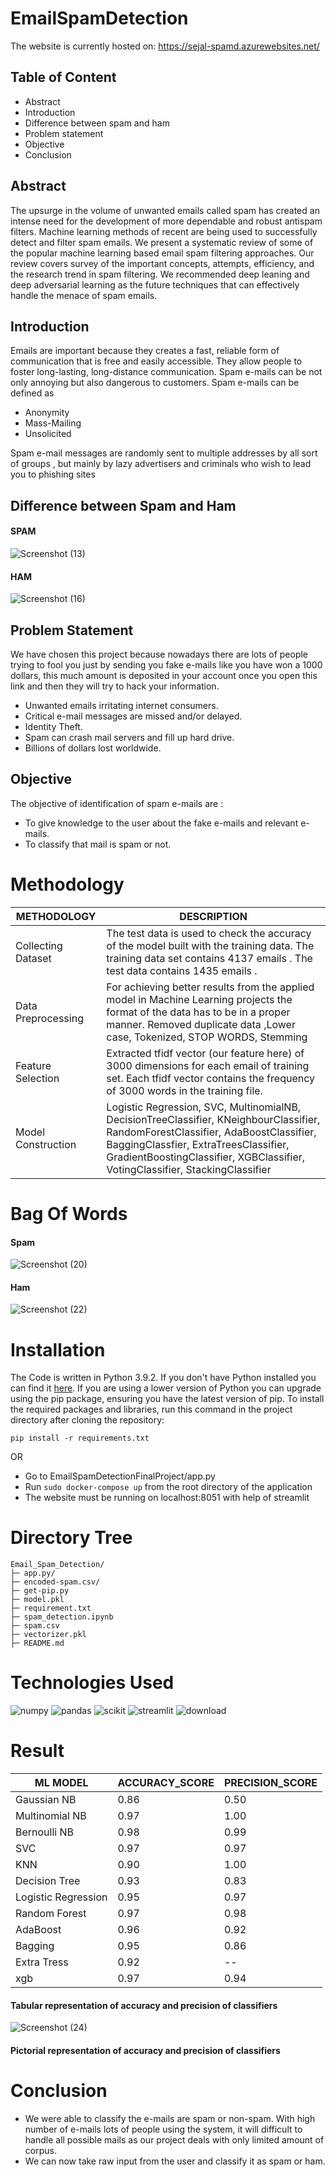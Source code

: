 # EmailSpamDetection 

The website is currently hosted on: https://sejal-spamd.azurewebsites.net/

## Table of Content
  * Abstract
  * Introduction
  * Difference between spam and ham	
  * Problem statement
  * Objective
  * Conclusion

## Abstract
The upsurge in the volume of unwanted emails called spam has created an intense need for the development of more dependable and robust antispam filters. Machine learning methods of recent are being used to successfully detect and filter spam emails. We present a systematic review of some of the popular machine learning based email spam filtering approaches. Our review covers survey of the important concepts, attempts, efficiency, and the research trend in spam filtering. We recommended deep leaning and deep adversarial learning as the future techniques that can effectively handle the menace of spam emails.

## Introduction
Emails are important because they creates a fast, reliable form of communication that is free and easily accessible. They allow people to foster long-lasting, long-distance communication. Spam e-mails can be not only annoying but also dangerous to customers. Spam e-mails can be defined as

* Anonymity
* Mass-Mailing
* Unsolicited

Spam e-mail messages are randomly sent to multiple addresses by all sort of groups , but mainly by lazy advertisers and criminals who wish to lead you to phishing sites

## Difference between Spam and Ham

#### SPAM

![Screenshot (13)](https://user-images.githubusercontent.com/73702888/231462194-c33c796a-b194-44b3-b9e7-02685a61d3b1.png)

#### HAM

![Screenshot (16)](https://user-images.githubusercontent.com/73702888/231462287-0d47ade4-416c-4208-8b85-b2fe6679d4af.png)

## Problem Statement

We have chosen this project because nowadays there are lots of people trying to fool you just by sending you fake e-mails like you have won a 1000 dollars, this much amount is deposited in your account once you open this link and then they will try to hack your information.
 * Unwanted emails irritating internet consumers.
 * Critical e-mail messages are missed and/or delayed.
 * Identity Theft.
 * Spam can crash mail servers and fill up hard drive.
 * Billions of dollars lost worldwide.

## Objective

The objective of identification of spam e-mails are :
 * To give knowledge to the user about the fake e-mails and relevant e-mails.
 * To classify that mail is spam or not.

# Methodology
| METHODOLOGY  |DESCRIPTION |
| ------------- | ------------- |
| Collecting Dataset  | The test data is used to check the accuracy of the model built with the training data. The training data set contains  4137 emails . The test data contains 1435 emails .|
| Data Preprocessing | For achieving better results from the applied model in Machine Learning projects the format of the data has to be in a proper manner. Removed duplicate data ,Lower case, Tokenized, STOP WORDS, Stemming |
| Feature Selection | Extracted tfidf vector (our feature here) of 3000 dimensions for each email of training set. Each tfidf vector contains the frequency of 3000 words in the training file. |
| Model Construction | Logistic Regression, SVC, MultinomialNB, DecisionTreeClassifier, KNeighbourClassifier, RandomForestClassifier, AdaBoostClassifier, BaggingClassfier, ExtraTreesClassifier, GradientBoostingClassifier, XGBClassifier, VotingClassifier, StackingClassifier |

# Bag Of Words
#### Spam

![Screenshot (20)](https://user-images.githubusercontent.com/73702888/231497576-b470fade-7a25-496e-bbf4-6776945d42af.png)

#### Ham

![Screenshot (22)](https://user-images.githubusercontent.com/73702888/231507871-ffe6950d-0a44-4b32-bfc9-f48818489cce.png)

# Installation
The Code is written in Python 3.9.2. If you don't have Python installed you can find it [here](https://www.python.org/downloads/release/python-3913/). If you are using a lower version of Python you can upgrade using the pip package, ensuring you have the latest version of pip. To install the required packages and libraries, run this command in the project directory after cloning the repository:

``` pip install -r requirements.txt ```

OR

* Go to EmailSpamDetectionFinalProject/app.py
* Run ``` sudo docker-compose up ``` from the root directory of the application
* The website must be running on localhost:8051 with help of streamlit

# Directory Tree

```
Email_Spam_Detection/
├─ app.py/
├─ encoded-spam.csv/
├─ get-pip.py
├─ model.pkl
├─ requirement.txt
├─ spam_detection.ipynb
├─ spam.csv
├─ vectorizer.pkl
├─ README.md
```

# Technologies Used

![numpy](https://user-images.githubusercontent.com/73702888/231514125-fe638b79-8566-44c6-aebf-d59fcc073c92.png)
![pandas](https://user-images.githubusercontent.com/73702888/231514616-946d436f-cd8e-4413-a3a9-6712a49c22ed.png)
![scikit](https://user-images.githubusercontent.com/73702888/231514997-d8fba16d-6e46-4e31-8bbe-0a54483d73af.png)
![streamlit](https://user-images.githubusercontent.com/73702888/231515302-ca23afa9-ff49-434d-b93e-7b0fdcf99ed6.png)
![download](https://user-images.githubusercontent.com/73702888/231516055-1f8ab8a2-c1b1-460a-8d05-72f91dfd5f23.png)

# Result

| ML MODEL  | ACCURACY_SCORE | PRECISION_SCORE | 
| ------------- | ------------- | ------------- |
| Gaussian NB | 0.86 | 0.50 |
| Multinomial NB | 0.97 | 1.00 |
| Bernoulli NB | 0.98 | 0.99 |
| SVC | 0.97 | 0.97 |
| KNN | 0.90 | 1.00 |
| Decision Tree | 0.93 | 0.83 |
| Logistic Regression | 0.95 | 0.97 |
| Random Forest | 0.97 | 0.98 |
| AdaBoost | 0.96 | 0.92 |
| Bagging | 0.95 | 0.86 |
| Extra Tress | 0.92 | -- |
| xgb | 0.97 | 0.94 |

#### Tabular representation of accuracy and precision of classifiers

![Screenshot (24)](https://user-images.githubusercontent.com/73702888/231507785-c6715e74-6bce-48b1-ae7a-a978f8471877.png)

#### Pictorial representation of accuracy and precision of classifiers

# Conclusion 
 * We were able to classify the e-mails are spam or non-spam. With high number of e-mails lots of people using the system, it will difficult to handle all possible mails as our project deals with only limited amount of corpus.
 * We can now take raw input from the user and classify it as spam or ham.
